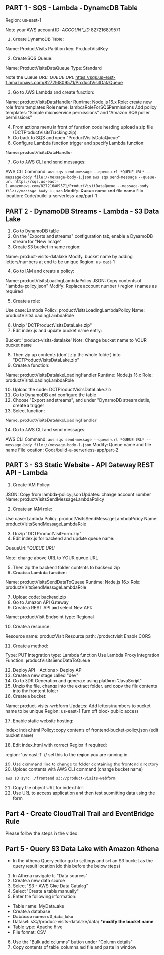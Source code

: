 ## PART 1 - SQS - Lambda - DynamoDB Table ##

Region: us-east-1

Note your AWS account ID: *ACCOUNT_ID*  827216809571

1. Create DynamoDB Table:
	
Name: ProductVisits
Partition key: ProductVisitKey
	
2. Create SQS Queue:

Name: ProductVisitsDataQueue
Type: Standard
	
Note the Queue URL: *QUEUE URL*  https://sqs.us-east-1.amazonaws.com/827216809571/ProductVisitDataQueue

3. Go to AWS Lambda and create function:
	
Name: productVisitsDataHandler
Runtime: Node.js 16.x
Role: create new role from templates
Role name: lambdaRoleForSQSPermissions
Add policy templates: "Simple microservice permissions" and "Amazon SQS poller permissions"
	
4. From actions menu in front of function code heading upload a zip file (DCTProductVisitsTracking.zip)
5. Go back to SQS and open "ProductVisitsDataQueue"
6. Configure Lambda function trigger and specify Lambda function:

Name: productVisitsDataHandler

7. Go to AWS CLI and send messages:

AWS CLI Command: `aws sqs send-message --queue-url *QUEUE URL* --message-body file://message-body-1.json`
`aws sqs send-message --queue-url https://sqs.us-east-1.amazonaws.com/827216809571/ProductVisitDataQueue --message-body file://message-body-1.json`
Modify: Queue name and file name
File location: Code/build-a-serverless-app/part-1

## PART 2 - DynamoDB Streams - Lambda - S3 Data Lake ##

1. Go to DynamoDB table
2. On the "Exports and streams" configuration tab, enable a DynamoDB stream for "New Image"
3. Create S3 bucket in same region:

Name: product-visits-datalake
Modify: bucket name by adding letters/numbers at end to be unique
Region: us-east-1

4. Go to IAM and create a policy:

Name: productVisitsLoadingLambdaPolicy
JSON: Copy contents of "lambda-policy.json"
Modify: Replace account number / region / names as required

5. Create a role:

Use case: Lambda
Policy: productVisitsLoadingLambdaPolicy
Name: productVisitsLoadingLambdaRole

6. Unzip "DCTProductVisitsDataLake.zip" 
7. Edit index.js and update bucket name entry:

Bucket: 'product-visits-datalake'
Note: Change bucket name to YOUR bucket name

8. Then zip up contents (don't zip the whole folder) into "DCTProductVisitsDataLake.zip"
9. Create a function:

Name: productVisitsDatalakeLoadingHandler
Runtime: Node.js 16.x
Role: productVisitsLoadingLambdaRole
	
10. Upload the code: DCTProductVisitsDataLake.zip
11. Go to DynamoDB and configure the table
12. Choose "Export and streams", and under "DynamoDB stream detils, create a trigger
13. Select function:

Name: productVisitsDatalakeLoadingHandler

14. Go to AWS CLI and send messages:

AWS CLI Command: `aws sqs send-message --queue-url *QUEUE URL* --message-body file://message-body-1.json`
Modify: Queue name and file name
File location: Code/build-a-serverless-app/part-2

## PART 3 - S3 Static Website - API Gateway REST API - Lambda ##

1. Create IAM Policy:

JSON: Copy from lambda-policy.json
Updates: change account number
Name: productVisitsSendMessageLambdaPolicy

2. Create an IAM role:

Use case: Lambda
Policy: productVisitsSendMessageLambdaPolicy
Name: productVisitsSendMessageLambdaRole
	
3. Unzip "DCTProductVisitForm.zip"
4. Edit index.js for backend and update queue name:

QueueUrl: "*QUEUE URL*"

Note: change above URL to YOUR queue URL

5. Then zip the backend folder contents to backend.zip
6. Create a Lambda function:

Name: productVisitsSendDataToQueue
Runtime: Node.js 16.x
Role: productVisitsSendMessageLambdaRole
	
7. Upload code: backend.zip
8. Go to Amazon API Gateway
9. Create a REST API and select New API:

Name: productVisit
Endpoint type: Regional
	
10. Create a resource:

Resource name: productVisit
Resource path: /productvisit
Enable CORS
	
11. Create a method:

Type: PUT
Integration type: Lambda function
Use Lambda Proxy Integration
Function: productVisitsSendDataToQueue
	
12. Deploy API - Actions > Deploy API
13. Create a new stage called "dev"
14. Go to SDK Generation and generate using platform "JavaScript"
15. Unzip the file, change into the extract folder, and copy the file contents into the frontent folder
16. Create a bucket:

Name: product-visits-webform
Updates: Add letters/numbers to bucket name to be unique
Region: us-east-1
Turn off block public access
    
17. Enable static website hosting:

Index: index.html
Policy: copy contents of frontend-bucket-policy.json (edit bucket name)
	
18. Edit index.html with correct Region if required:

region: 'us-east-1' // set this to the region you are running in.

19. Use command line to change to folder containing the frontend directory
20. Upload contents with AWS CLI command (change bucket name)

`aws s3 sync ./frontend s3://product-visits-webform`

21. Copy the object URL for index.html
22. Use URL to access application and then test submitting data using the form

## Part 4 - Create CloudTrail Trail and EventBridge Rule

Please follow the steps in the video.

## Part 5 - Query S3 Data Lake with Amazon Athena

- In the Athena Query editor go to settings and set an S3 bucket as the query result location (do this before the below steps)

1. In Athena navigate to "Data sources"
2. Create a new data source
3. Select "S3 - AWS Glue Data Catalog"
4. Select "Create a table manually"
5. Enter the following information:

- Table name: MyDataLake
- Create a database
- Database name: s3_data_lake
- Dataset: s3://product-visits-datalake/data/ ***modify the bucket name**
- Table type: Apache Hive
- File format: CSV

6. Use the "Bulk add columns" button under "Column details"
7. Copy contents of table_columns.md file and paste in window




